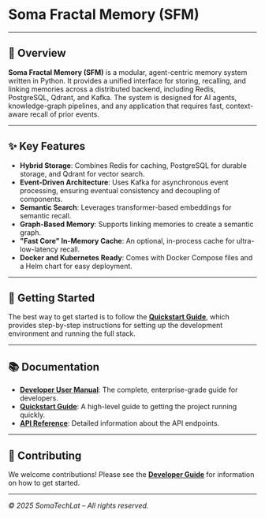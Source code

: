 # Soma Fractal Memory (SFM)

---

## 📖 Overview
**Soma Fractal Memory (SFM)** is a modular, agent-centric memory system written in Python. It provides a unified interface for storing, recalling, and linking memories across a distributed backend, including Redis, PostgreSQL, Qdrant, and Kafka. The system is designed for AI agents, knowledge-graph pipelines, and any application that requires fast, context-aware recall of prior events.

---

## ✨ Key Features
- **Hybrid Storage**: Combines Redis for caching, PostgreSQL for durable storage, and Qdrant for vector search.
- **Event-Driven Architecture**: Uses Kafka for asynchronous event processing, ensuring eventual consistency and decoupling of components.
- **Semantic Search**: Leverages transformer-based embeddings for semantic recall.
- **Graph-Based Memory**: Supports linking memories to create a semantic graph.
- **"Fast Core" In-Memory Cache**: An optional, in-process cache for ultra-low-latency recall.
- **Docker and Kubernetes Ready**: Comes with Docker Compose files and a Helm chart for easy deployment.

---

## 🚀 Getting Started

The best way to get started is to follow the **[Quickstart Guide](docs/QUICKSTART.md)**, which provides step-by-step instructions for setting up the development environment and running the full stack.

---

## 📚 Documentation

- **[Developer User Manual](docs/DEVELOPER_MANUAL.md)**: The complete, enterprise-grade guide for developers.
- **[Quickstart Guide](docs/QUICKSTART.md)**: A high-level guide to getting the project running quickly.
- **[API Reference](docs/api.md)**: Detailed information about the API endpoints.

---

## 🤝 Contributing

We welcome contributions! Please see the **[Developer Guide](docs/DEVELOPER_GUIDE.md)** for information on how to get started.

---

*© 2025 SomaTechLat – All rights reserved.*
